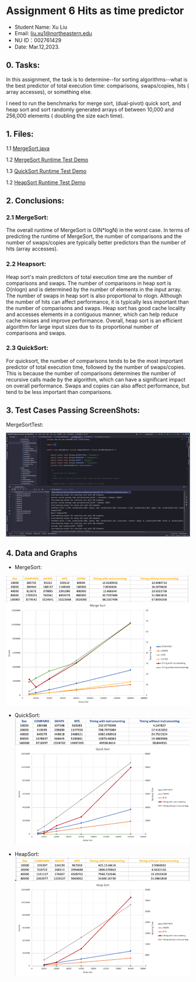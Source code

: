 # Assignment 6 Hits as time predictor

- Student Name: Xu Liu
- Email: liu.xu1@northeastern.edu
- NU ID：002761429
- Date: Mar.12,2023.

## 0. Tasks:

In this assignment, the task is to determine--for sorting algorithms--what is
the best predictor of total execution time: comparisons, swaps/copies, hits (
array accesses), or something else.

I need to run the benchmarks for merge sort, (dual-pivot) quick sort, and heap
sort and sort randomly generated arrays of between 10,000 and 256,000 elements (
doubling the size each time).

## 1. Files:

1.1 [MergeSort.java](/src/main/java/edu/neu/coe/info6205/sort/linearithmic/MergeSort.java)

1.2 [MergeSort Runtime Test Demo](/src/test/java/edu/neu/coe/info6205/sort/linearithmic/MergeSortTestDemo.java)

1.3 [QuickSort Runtime Test Demo](/src/test/java/edu/neu/coe/info6205/sort/linearithmic/QuickSortTestDemo.java)

1.2 [HeapSort Runtime Test Demo](/src/test/java/edu/neu/coe/info6205/sort/linearithmic/HeapSortTestDemo.java)

## 2. Conclusions:

### 2.1 MergeSort:

The overall runtime of MergeSort is O(N*logN) in the worst case. In terms of
predicting the runtime of MergeSort, the number of comparisons and the number of
swaps/copies are typically better predictors than the number of hits (array
accesses).

### 2.2 Heapsort:

Heap sort's main predictors of total execution time are the number of
comparisons and swaps. The number of comparisons in heap sort is O(nlogn) and is
determined by the number of elements in the input array. The number of swaps in
heap sort is also proportional to nlogn. Although the number of hits can affect
performance, it is typically less important than the number of comparisons and
swaps. Heap sort has good cache locality and accesses elements in a contiguous
manner, which can help reduce cache misses and improve performance. Overall,
heap sort is an efficient algorithm for large input sizes due to its
proportional number of comparisons and swaps.

### 2.3 QuickSort:

For quicksort, the number of comparisons tends to be the most important
predictor of total execution time, followed by the number of swaps/copies. This
is because the number of comparisons determines the number of recursive calls
made by the algorithm, which can have a significant impact on overall
performance. Swaps and copies can also affect performance, but tend to be less
important than comparisons.

## 3. Test Cases Passing ScreenShots:

MergeSortTest:

![MergeSort Test](/src/main/resources/screen_shots/MergeSortTestCase.png)

## 4. Data and Graphs

- MergeSort:

![MergeSort Data](/src/main/resources/screen_shots/Mergesortdata.png)
![MergeSort graph](/src/main/resources/screen_shots/mergeSortGraph.png)

- QuickSort:
  ![QuickSort Data](/src/main/resources/screen_shots/quicksortdata.png)
  ![QuickSort graph](/src/main/resources/screen_shots/quicksortgraph.png)

- HeapSort:
  ![HeapSort data](/src/main/resources/screen_shots/heapSortdata.png)
  ![HeapSort graph](/src/main/resources/screen_shots/heapSortGraph.png)